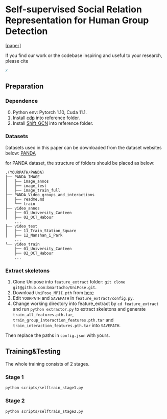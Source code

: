 # Self-supervised Social Relation Representation for Human Group Detection 
[[paper]]()

If you find our work or the codebase inspiring and useful to your research, please cite
```bibtex
x
```

## Preparation
### Dependence
0. Python env: Pytorch 1.10, Cuda 11.1.
1. Install [cdp](https://github.com/XiaohangZhan/cdp) into reference folder.
2. Install [Shift_GCN](https://github.com/kchengiva/Shift-GCN) into reference folder.
### Datasets
Datasets used in this paper can be downloaded from the dataset websites below:
[PANDA](http://www.panda-dataset.com/)

for PANDA dataset, the structure of folders should be placed as below:
```
.(YOURPATH/PANDA)
├── PANDA_IMAGE
│   ├── image_annos
│   ├── image_test
│   ├── image_train_full
├── PANDA_Video_groups_and_interactions
│   ├── readme.md
│   └── train
├── video_annos
│   ├── 01_University_Canteen
│   ├── 02_OCT_Habour
    ...
├── video_test
│   ├── 11_Train_Station_Square
│   ├── 12_Nanshan_i_Park
    ...
└── video_train
    ├── 01_University_Canteen
    ├── 02_OCT_Habour
    ...

```
### Extract skeletons
1. Clone Unipose into `feature_extract` folder: `git clone git@github.com:bmartacho/UniPose.git`.
2. Download `UniPose_MPII.pth` from [here](https://drive.google.com/drive/folders/1dPc7AayY2Pi3gjUURgozkuvlab5Vr-9n)
3. Edit `YOURPATH` and `SAVEPATH` in `feature_extract/config.py`.
4. Change working directory into feature_extract by `cd feature_extract` and run `python extractor.py` to extract skeletons and generate `train_all_features.pth.tar`, `train_group_interaction_features.pth.tar` and `train_interaction_features.pth.tar` into `SAVEPATH`.

Then replace the paths in `config.json` with yours.

## Training&Testing
The whole training consists of 2 stages.

### Stage 1
`python scripts/selftrain_stage1.py`

### Stage 2
`python scripts/selftrain_stage2.py`





